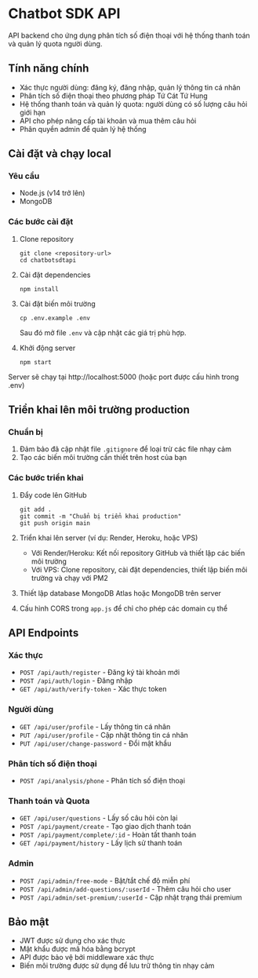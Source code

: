 # Chatbot SDK API

API backend cho ứng dụng phân tích số điện thoại với hệ thống thanh toán và quản lý quota người dùng.

## Tính năng chính

- Xác thực người dùng: đăng ký, đăng nhập, quản lý thông tin cá nhân
- Phân tích số điện thoại theo phương pháp Tứ Cát Tứ Hung
- Hệ thống thanh toán và quản lý quota: người dùng có số lượng câu hỏi giới hạn
- API cho phép nâng cấp tài khoản và mua thêm câu hỏi
- Phân quyền admin để quản lý hệ thống

## Cài đặt và chạy local

### Yêu cầu

- Node.js (v14 trở lên)
- MongoDB

### Các bước cài đặt

1. Clone repository
   ```
   git clone <repository-url>
   cd chatbotsdtapi
   ```

2. Cài đặt dependencies
   ```
   npm install
   ```

3. Cài đặt biến môi trường
   ```
   cp .env.example .env
   ```
   Sau đó mở file `.env` và cập nhật các giá trị phù hợp.

4. Khởi động server
   ```
   npm start
   ```

Server sẽ chạy tại http://localhost:5000 (hoặc port được cấu hình trong .env)

## Triển khai lên môi trường production

### Chuẩn bị

1. Đảm bảo đã cập nhật file `.gitignore` để loại trừ các file nhạy cảm
2. Tạo các biến môi trường cần thiết trên host của bạn

### Các bước triển khai

1. Đẩy code lên GitHub
   ```
   git add .
   git commit -m "Chuẩn bị triển khai production"
   git push origin main
   ```

2. Triển khai lên server (ví dụ: Render, Heroku, hoặc VPS)
   - Với Render/Heroku: Kết nối repository GitHub và thiết lập các biến môi trường
   - Với VPS: Clone repository, cài đặt dependencies, thiết lập biến môi trường và chạy với PM2

3. Thiết lập database MongoDB Atlas hoặc MongoDB trên server

4. Cấu hình CORS trong `app.js` để chỉ cho phép các domain cụ thể

## API Endpoints

### Xác thực
- `POST /api/auth/register` - Đăng ký tài khoản mới
- `POST /api/auth/login` - Đăng nhập
- `GET /api/auth/verify-token` - Xác thực token

### Người dùng
- `GET /api/user/profile` - Lấy thông tin cá nhân
- `PUT /api/user/profile` - Cập nhật thông tin cá nhân
- `PUT /api/user/change-password` - Đổi mật khẩu

### Phân tích số điện thoại
- `POST /api/analysis/phone` - Phân tích số điện thoại

### Thanh toán và Quota
- `GET /api/user/questions` - Lấy số câu hỏi còn lại
- `POST /api/payment/create` - Tạo giao dịch thanh toán
- `POST /api/payment/complete/:id` - Hoàn tất thanh toán
- `GET /api/payment/history` - Lấy lịch sử thanh toán

### Admin
- `POST /api/admin/free-mode` - Bật/tắt chế độ miễn phí
- `POST /api/admin/add-questions/:userId` - Thêm câu hỏi cho user
- `POST /api/admin/set-premium/:userId` - Cập nhật trạng thái premium

## Bảo mật

- JWT được sử dụng cho xác thực
- Mật khẩu được mã hóa bằng bcrypt
- API được bảo vệ bởi middleware xác thực
- Biến môi trường được sử dụng để lưu trữ thông tin nhạy cảm 